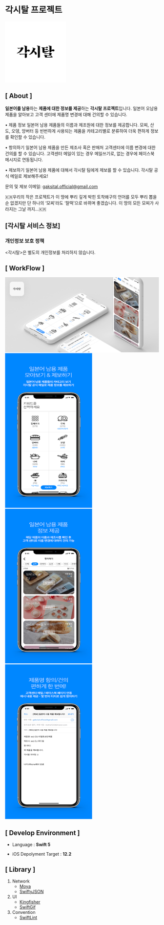 # 각시탈 프로젝트
<img src="https://github.com/guardianspowermask/iOS/blob/master/images/ios_appicon.png" width="200" height = "200">

## [ About ]
**일본어를 남용**하는 **제품에 대한 정보를 제공**하는 **각시탈 프로젝트**입니다.
일본어 오남용 제품을 알아보고 고객 센터에 제품명 변경에 대해 건의할 수 있습니다.

• 제품 정보
일본어 남용 제품들의 이름과 제조원에 대한 정보를 제공합니다. 모찌, 산도, 오뎅, 앙버터 등 빈번하게 사용되는 제품을 카테고리별로 분류하여 더욱 편하게 정보를 확인할 수 있습니다.

• 항의하기
일본어 남용 제품을 만든 제조사 혹은 판매처 고객센터에 이름 변경에 대한 건의를 할 수 있습니다. 고객센터 메일이 있는 경우 메일쓰기로, 없는 경우에 페이스북 메시지로 연동됩니다.

• 제보하기
일본어 남용 제품에 대해서 각시탈 팀에게 제보를 할 수 있습니다. 각시탈 공식 메일로 제보해주세요! 

문의 및 제보
이메일: gaksital.official@gmail.com

🇰🇷우리의 작은 프로젝트가 이 땅에 뿌리 깊게 박힌 토착왜구의 언어를 모두 뿌리 뽑을 순 없겠지만 단 하나의 ‘모찌’라도 ‘찰떡’으로 바뀌며 좋겠습니다. 이 땅의 모든 모찌가 사라지는 그날 까지…🇰🇷



## [각시탈 서비스 정보]

### 개인정보 보호 정책

<각시탈>은 별도의 개인정보를 처리하지 않습니다.



## [ WorkFlow ]
![workflow](https://github.com/guardianspowermask/iOS/blob/master/images/WorkFlow.png)
<img src="https://github.com/guardianspowermask/iOS/blob/master/images/AppStore_01.png" width="285" height = "507">
<img src="https://github.com/guardianspowermask/iOS/blob/master/images/AppStore_02.png" width="285" height = "507">
<img src="https://github.com/guardianspowermask/iOS/blob/master/images/AppStore_03.png" width="285" height = "507">


## [ Develop Environment ]

- Language :  **Swift 5**

- iOS Depolyment Target : **12.2**

  

## [ Library ]

1. Network
   - [Moya](https://github.com/Moya/Moya)
   - [SwiftyJSON](https://github.com/SwiftyJSON/SwiftyJSON)
2. UI
   - [Kingfisher](https://github.com/onevcat/Kingfisher)
   - [SwiftGif](https://github.com/swiftgif/SwiftGif)
3. Convention
   - [SwiftLint](https://github.com/realm/SwiftLint)
